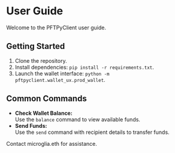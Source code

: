 # User Guide

Welcome to the PFTPyClient user guide.

## Getting Started
1. Clone the repository.
2. Install dependencies: `pip install -r requirements.txt`.
3. Launch the wallet interface: `python -m pftpyclient.wallet_ux.prod_wallet`.

## Common Commands
- **Check Wallet Balance:**  
  Use the `balance` command to view available funds.
- **Send Funds:**  
  Use the `send` command with recipient details to transfer funds.

Contact microglia.eth for assistance.

